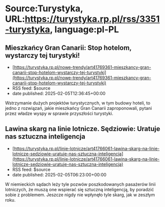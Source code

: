 # Source:Turystyka, URL:https://turystyka.rp.pl/rss/3351-turystyka, language:pl-PL

## Mieszkańcy Gran Canarii: Stop hotelom, wystarczy tej turystyki!
 - [https://turystyka.rp.pl/nowe-trendy/art41769361-mieszkancy-gran-canarii-stop-hotelom-wystarczy-tej-turystyki](https://turystyka.rp.pl/nowe-trendy/art41769361-mieszkancy-gran-canarii-stop-hotelom-wystarczy-tej-turystyki)
 - RSS feed: $source
 - date published: 2025-02-05T12:36:45+00:00

Wstrzymanie dużych projektów turystycznych, w tym budowy hoteli, to jedno z rozwiązań, jakie mieszkańcy Gran Canarii zaproponowali, pytani przez władze wyspy w sprawie przyszłości turystyki.

## Lawina skarg na linie lotnicze. Sędziowie: Uratuje nas sztuczna inteligencja
 - [https://turystyka.rp.pl/linie-lotnicze/art41766061-lawina-skarg-na-linie-lotnicze-sedziowie-uratuje-nas-sztuczna-inteligencja](https://turystyka.rp.pl/linie-lotnicze/art41766061-lawina-skarg-na-linie-lotnicze-sedziowie-uratuje-nas-sztuczna-inteligencja)
 - RSS feed: $source
 - date published: 2025-02-05T06:23:00+00:00

W niemieckich sądach leży tyle pozwów poszkodowanych pasażerów linii lotniczych, że muszą one wspierać się sztuczną inteligencją, by poradzić sobie z problemem. Jeszcze nigdy nie wpłynęło tyle skarg, jak w zeszłym roku.

